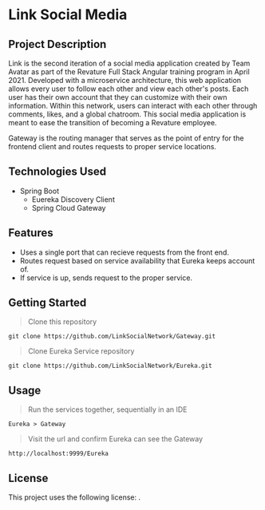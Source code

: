 # Link Social Media

## Project Description
Link is the second iteration of a social media application created by Team Avatar as part of the Revature Full Stack Angular training program in April 2021. Developed with a microservice architecture, this web application allows every user to follow each other and view each other's posts. Each user has their own account that they can customize with their own information. Within this network, users can interact with each other through comments, likes, and a global chatroom. This social media application is meant to ease the transition of becoming a Revature employee.

Gateway is the routing manager that serves as the point of entry for the frontend client and routes requests to proper service locations.

## Technologies Used

- Spring Boot
	- Euereka Discovery Client
	- Spring Cloud Gateway

## Features

- Uses a single port that can recieve requests from the front end.
- Routes request based on service availability that Eureka keeps account of. 
- If service is up, sends request to the proper service.

## Getting Started
   
> Clone this repository
```
git clone https://github.com/LinkSocialNetwork/Gateway.git
```

> Clone Eureka Service repository
```
git clone https://github.com/LinkSocialNetwork/Eureka.git
```

## **Usage**

> Run the services together, sequentially in an IDE
```
Eureka > Gateway
```

> Visit the url and confirm Eureka can see the Gateway
```
http://localhost:9999/Eureka
```

## **License**

This project uses the following license: [<The MIT License>](https://www.mit.edu/~amini/LICENSE.md).
